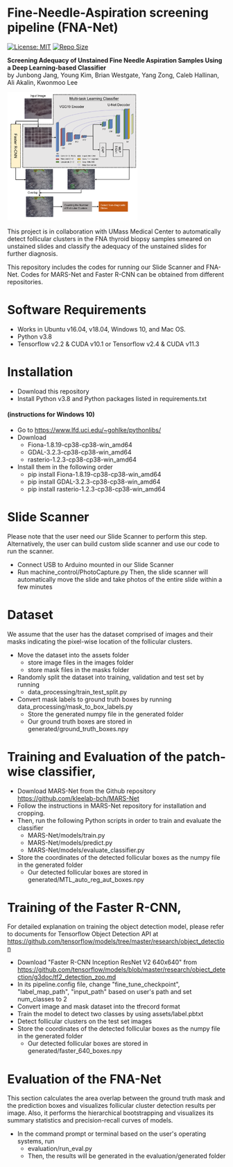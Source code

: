 # Fine-Needle-Aspiration screening pipeline (FNA-Net)
[![License: MIT](https://img.shields.io/badge/License-MIT-yellow.svg?style=plastic)](https://opensource.org/licenses/MIT) 
[![Repo Size](https://img.shields.io/github/repo-size/kleelab-bch/FNA-Net?style=plastic)]()

**Screening Adequacy of Unstained Fine Needle Aspiration Samples
Using a Deep Learning-based Classifier**  
by Junbong Jang, Young Kim, Brian Westgate, Yang Zong, Caleb Hallinan, Ali Akalin, Kwonmoo Lee

<div text-align="center">
  <img width="300" src="./assets/cover_FNA.png" alt="FNA-Net">
</div>  

This project is in collaboration with UMass Medical Center to automatically detect follicular clusters 
in the FNA thyroid biopsy samples smeared on unstained slides 
and classify the adequacy of the unstained slides for further diagnosis.  
<!-- To learn more about our pipeline (FNA-Net), please read our [paper]( ) -->

This repository includes the codes for running our Slide Scanner and FNA-Net.
Codes for MARS-Net and Faster R-CNN can be obtained from different repositories.

# Software Requirements
* Works in Ubuntu v16.04, v18.04, Windows 10, and Mac OS.
* Python v3.8
* Tensorflow v2.2 & CUDA v10.1 or Tensorflow v2.4 & CUDA v11.3

# Installation
* Download this repository 
* Install Python v3.8 and Python packages listed in requirements.txt
#### (instructions for Windows 10)
* Go to https://www.lfd.uci.edu/~gohlke/pythonlibs/
* Download 
  * Fiona-1.8.19-cp38-cp38-win_amd64
  * GDAL-3.2.3-cp38-cp38-win_amd64
  * rasterio-1.2.3-cp38-cp38-win_amd64
* Install them in the following order
  * pip install Fiona-1.8.19-cp38-cp38-win_amd64
  * pip install GDAL-3.2.3-cp38-cp38-win_amd64
  * pip install rasterio-1.2.3-cp38-cp38-win_amd64
 
# Slide Scanner
Please note that the user need our Slide Scanner to perform this step.
Alternatively, the user can build custom slide scanner and use our code to run the scanner.
* Connect USB to Arduino mounted in our Slide Scanner
* Run machine_control/PhotoCapture.py
Then, the slide scanner will automatically move the slide and take photos of the entire slide within a few minutes
 
# Dataset
We assume that the user has the dataset comprised of images and their masks indicating 
the pixel-wise location of the follicular clusters.
* Move the dataset into the assets folder
  * store image files in the images folder
  * store mask files in the masks folder
* Randomly split the dataset into training, validation and test set by running
  * data_processing/train_test_split.py
* Convert mask labels to ground truth boxes by running data_processing/mask_to_box_labels.py
  * Store the generated numpy file in the generated folder
  * Our ground truth boxes are stored in generated/ground_truth_boxes.npy

# Training and Evaluation of the patch-wise classifier,
* Download MARS-Net from the Github repository https://github.com/kleelab-bch/MARS-Net
* Follow the instructions in MARS-Net repository for installation and cropping. 
* Then, run the following Python scripts in order to train and evaluate the classifier
    * MARS-Net/models/train.py 
    * MARS-Net/models/predict.py 
    * MARS-Net/models/evaluate_classifier.py 
* Store the coordinates of the detected follicular boxes as the numpy file in the generated folder
  * Our detected follicular boxes are stored in generated/MTL_auto_reg_aut_boxes.npy

# Training of the Faster R-CNN,
For detailed explanation on training the object detection model, please refer to documents for Tensorflow Object Detection API at https://github.com/tensorflow/models/tree/master/research/object_detection
* Download "Faster R-CNN Inception ResNet V2 640x640" from https://github.com/tensorflow/models/blob/master/research/object_detection/g3doc/tf2_detection_zoo.md
* In its pipeline.config file, change "fine_tune_checkpoint", "label_map_path", "input_path" based on user's path and set num_classes to 2
* Convert image and mask dataset into the tfrecord format
* Train the model to detect two classes by using assets/label.pbtxt
* Detect follicular clusters on the test set images
* Store the coordinates of the detected follicular boxes as the numpy file in the generated folder
  * Our detected follicular boxes are stored in generated/faster_640_boxes.npy

# Evaluation of the FNA-Net
This section calculates the area overlap between the ground truth mask and the prediction boxes and
visualizes follicular cluster detection results per image. 
Also, it performs the hierarchical bootstrapping and visualizes its summary statistics and precision-recall curves of models.

* In the command prompt or terminal based on the user's operating systems, run  
  * evaluation/run_eval.py
  * Then, the results will be generated in the evaluation/generated folder
